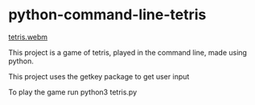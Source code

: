 # python-command-line-tetris  

[tetris.webm](https://user-images.githubusercontent.com/39601174/218605503-73649511-bd05-496c-9cd3-ecca41a20405.webm)



This project is a game of tetris, played in the command line, made using python.

This project uses the getkey package to get user input

To play the game run 
  python3 tetris.py

